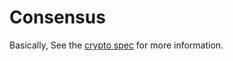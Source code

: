 # Consensus 

Basically, See the [crypto spec](https://github.com/tendermint/tendermint/blob/main/crypto/README.md) for more information.
